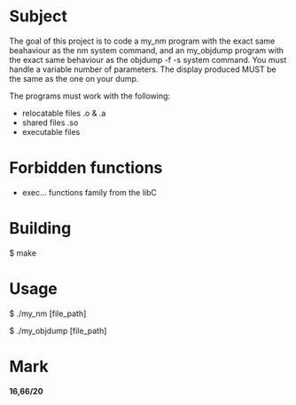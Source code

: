 # Subject
The goal of this project is to code a my_nm program with the exact same beahaviour as the nm system command, and an my_objdump program with the exact same behaviour as the objdump -f -s system command. You must handle a variable number of parameters. The display produced MUST be the same as the one on your dump.

The programs must work with the following:
* relocatable files .o & .a
* shared files .so
* executable files

# Forbidden functions
* exec... functions family from the libC

# Building
$ make

# Usage
$ ./my_nm [file_path]


$ ./my_objdump [file_path]

# Mark
**16,66/20**
